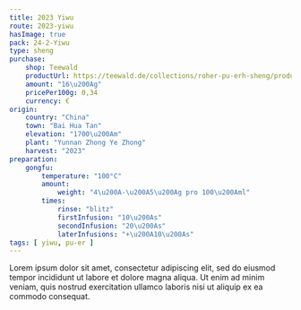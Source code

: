 ```yaml
---
title: 2023 Yiwu
route: 2023-yiwu
hasImage: true 
pack: 24-2-Yiwu
type: sheng
purchase:
    shop: Teewald
    productUrl: https://teewald.de/collections/roher-pu-erh-sheng/products/2023-bai-hua-tan-sheng-pu-erh?variant=44677083726088
    amount: "16\u200Ag"
    pricePer100g: 0,34
    currency: €
origin:
    country: "China"
    town: "Bai Hua Tan"
    elevation: "1700\u200Am"
    plant: "Yunnan Zhong Ye Zhong"
    harvest: "2023"
preparation:
    gongfu:
        temperature: "100°C"
        amount:
            weight: "4\u200A-\u200A5\u200Ag pro 100\u200Aml"
        times:
            rinse: "blitz"
            firstInfusion: "10\u200As"
            secondInfusion: "20\u200As"
            laterInfusions: "+\u200A10\u200As"
tags: [ yiwu, pu-er ]
---
```

Lorem ipsum dolor sit amet, consectetur adipiscing elit, sed do eiusmod tempor incididunt ut labore et dolore magna aliqua. Ut enim ad minim veniam, quis nostrud exercitation ullamco laboris nisi ut aliquip ex ea commodo consequat.

